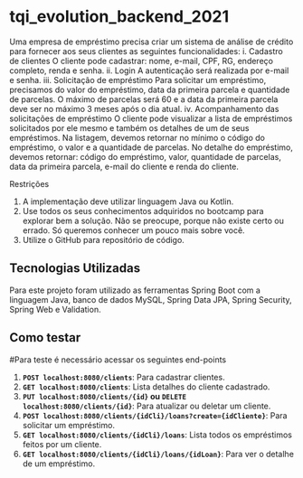 # tqi_evolution_backend_2021

Uma empresa de empréstimo precisa criar um sistema de análise de crédito para fornecer aos seus clientes as seguintes funcionalidades:
i. Cadastro de clientes
    O cliente pode cadastrar: nome, e-mail, CPF, RG, endereço completo, renda e senha.
ii. Login
    A autenticação será realizada por e-mail e senha.
iii. Solicitação de empréstimo
    Para solicitar um empréstimo, precisamos do valor do empréstimo, data da primeira parcela e quantidade de parcelas.
    O máximo de parcelas será 60 e a data da primeira parcela deve ser no máximo 3 meses após o dia atual.
iv. Acompanhamento das solicitações de empréstimo
    O cliente pode visualizar a lista de empréstimos solicitados por ele mesmo e também os detalhes de um de seus empréstimos.
    Na listagem, devemos retornar no mínimo o código do empréstimo, o valor e a quantidade de parcelas.
    No detalhe do empréstimo, devemos retornar: código do empréstimo, valor, quantidade de parcelas, data da primeira parcela, e-mail do cliente e renda do cliente.

Restrições
1. A implementação deve utilizar linguagem Java ou Kotlin.
2. Use todos os seus conhecimentos adquiridos no bootcamp para explorar bem a solução. Não se preocupe, porque não existe certo ou errado. Só queremos conhecer um pouco mais sobre você.
3. Utilize o GitHub para repositório de código.

## Tecnologias Utilizadas
Para este projeto foram utilizado as ferramentas Spring Boot com a linguagem Java, banco de dados MySQL, Spring Data JPA, Spring Security, Spring Web e Validation.

## Como testar
#Para teste é necessário acessar os seguintes end-points
1. **``POST localhost:8080/clients``**: Para cadastrar clientes.
2. **``GET localhost:8080/clients``**: Lista detalhes do cliente cadastrado.
3. **``PUT localhost:8080/clients/{id}`` ou ``DELETE localhost:8080/clients/{id}``**: Para atualizar ou deletar um cliente.
5. **``POST localhost:8080/clients/{idCli}/loans?create={idCliente}``**: Para solicitar um empréstimo.
6. **``GET localhost:8080/clients/{idCli}/loans``**: Lista todos os empréstimos feitos por um cliente.
7. **``GET localhost:8080/clients/{idCli}/loans/{idLoan}``**: Para ver o detalhe de um empréstimo.
